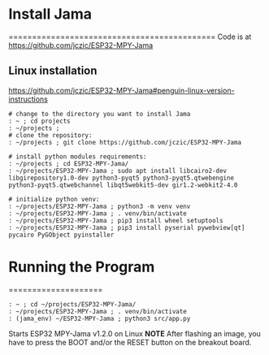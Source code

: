 # Install Jama
============================================
Code is at
https://github.com/jczic/ESP32-MPY-Jama 

## Linux installation
https://github.com/jczic/ESP32-MPY-Jama#penguin-linux-version-instructions

```
# change to the directory you want to install Jama
: ~ ; cd projects
: ~/projects ; 
# clone the repository:
: ~/projects ; git clone https://github.com/jczic/ESP32-MPY-Jama

# install python modules requirements:
: ~/projects ; cd ESP32-MPY-Jama/
: ~/projects/ESP32-MPY-Jama ; sudo apt install libcairo2-dev libgirepository1.0-dev python3-pyqt5 python3-pyqt5.qtwebengine python3-pyqt5.qtwebchannel libqt5webkit5-dev gir1.2-webkit2-4.0

# initialize python venv:
: ~/projects/ESP32-MPY-Jama ; python3 -m venv venv
: ~/projects/ESP32-MPY-Jama ; . venv/bin/activate
: ~/projects/ESP32-MPY-Jama ; pip3 install wheel setuptools
: ~/projects/ESP32-MPY-Jama ; pip3 install pyserial pywebview[qt] pycairo PyGObject pyinstaller
```

# Running the Program
====================
```
: ~ ; cd ~/projects/ESP32-MPY-Jama/
: ~/projects/ESP32-MPY-Jama ; . venv/bin/activate
: (jama_env) ~/ESP32-MPY-Jama ; python3 src/app.py 
```
Starts ESP32 MPY-Jama v1.2.0 on Linux
**NOTE** After flashing an image, you have to press the BOOT and/or the RESET button on the breakout board.
